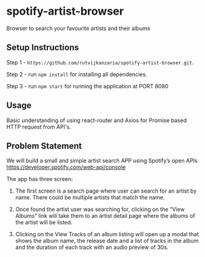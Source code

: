 # spotify-artist-browser
Browser to search your favourite artists and their albums

## Setup Instructions
Step 1 - `https://github.com/rutvijkanzaria/spotify-artist-browser.git`.

Step 2 - run `npm install` for installing all dependencies. 

Step 3 - run `npm start` for running the application at PORT 8080

## Usage
Basic understanding of using react-router and Axios for Promise based HTTP request from API's. 

## Problem Statement 
We will build a small and simple artist search APP using Spotify’s open APIs https://developer.spotify.com/web-api/console

The app has three screen:

1) The first screen is a search page where user can search for an artist by name. There could be multiple artists that match the name.

2) Once found the artist user was searching for, clicking on the “View Albums”
link will take them to an artist detail page where the albums of the artist will be listed.

3) Clicking on the View Tracks of an album listing will open up a modal that shows the
album name, the release date and a list of tracks in the album and the duration of
each track with an audio preview of 30s.
